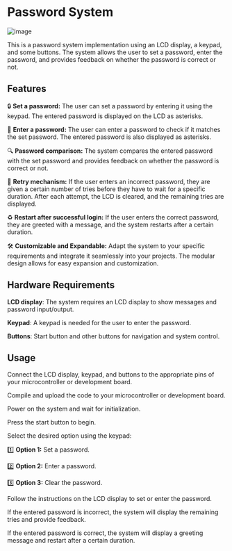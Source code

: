 # Password System 

![image](https://github.com/Mazen-Omar/Password-system/assets/112568201/a59990a0-70e7-4c0c-95a9-7bd1de98d0d8)

This is a password system implementation using an LCD display, a keypad, and some buttons. The system allows the user to set a password, enter the password, and provides feedback on whether the password is correct or not.

## Features
🔒  **Set a password:** The user can set a password by entering it using the keypad. The entered password is displayed on the LCD as asterisks.

🔑 **Enter a password:** The user can enter a password to check if it matches the set password. The entered password is also displayed as asterisks.

🔍 **Password comparison:** The system compares the entered password with the set password and provides feedback on whether the password is correct or not.

🔁 **Retry mechanism:** If the user enters an incorrect password, they are given a certain number of tries before they have to wait for a specific duration. After each attempt, the LCD is cleared, and the remaining tries are displayed.

♻️ **Restart after successful login:** If the user enters the correct password, they are greeted with a message, and the system restarts after a certain duration.

🛠️ **Customizable and Expandable:** Adapt the system to your specific requirements and integrate it seamlessly into your projects. The modular design allows for easy expansion and customization.

## Hardware Requirements
**LCD display**: The system requires an LCD display to show messages and password input/output.

**Keypad**: A keypad is needed for the user to enter the password.

**Buttons**: Start button and other buttons for navigation and system control.

## Usage
Connect the LCD display, keypad, and buttons to the appropriate pins of your microcontroller or development board.

Compile and upload the code to your microcontroller or development board.

Power on the system and wait for initialization.

Press the start button to begin.

Select the desired option using the keypad:

1️⃣ **Option 1:** Set a password.

2️⃣ **Option 2:** Enter a password.

3️⃣ **Option 3:** Clear the password.

Follow the instructions on the LCD display to set or enter the password.

If the entered password is incorrect, the system will display the remaining tries and provide feedback.

If the entered password is correct, the system will display a greeting message and restart after a certain duration.
